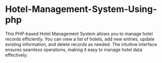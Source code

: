 # Hotel-Management-System-Using-php
This PHP-based Hotel Management System allows you to manage hotel records efficiently. You can view a list of hotels, add new entries, update existing information, and delete records as needed. The intuitive interface ensures seamless operations, making it easy to manage hotel data effectively.
